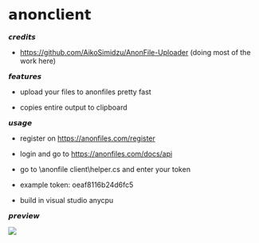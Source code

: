# 𝗮𝗻𝗼𝗻𝗰𝗹𝗶𝗲𝗻𝘁

𝙘𝙧𝙚𝙙𝙞𝙩𝙨

* https://github.com/AikoSimidzu/AnonFile-Uploader (doing most of the work here)

𝙛𝙚𝙖𝙩𝙪𝙧𝙚𝙨
* upload your files to anonfiles pretty fast

* copies entire output to clipboard

𝙪𝙨𝙖𝙜𝙚
* register on https://anonfiles.com/register

* login and go to https://anonfiles.com/docs/api

* go to \anonfile client\helper.cs and enter your token

* example token: oeaf8116b24d6fc5

* build in visual studio anycpu

𝙥𝙧𝙚𝙫𝙞𝙚𝙬

![](https://cdn.discordapp.com/attachments/423193702115180544/757166531380510831/unknown.png)
